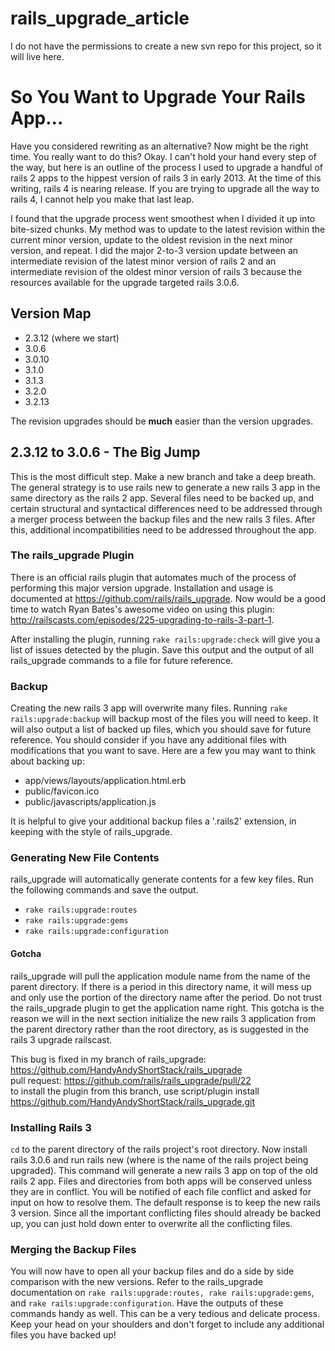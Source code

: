 rails_upgrade_article
=====================

I do not have the permissions to create a new svn repo for this project, so it will live here.

# So You Want to Upgrade Your Rails App...

Have you considered rewriting as an alternative?  Now might be the right time.  You really want to do this?  Okay.  I can't hold your hand every step of the way, but here is an outline of the process I used to upgrade a handful of rails 2 apps to the hippest version of rails 3 in early 2013.  At the time of this writing, rails 4 is nearing release.  If you are trying to upgrade all the way to rails 4, I cannot help you make that last leap.

I found that the upgrade process went smoothest when I divided it up into bite-sized chunks.  My method was to update to the latest revision within the current minor version, update to the oldest revision in the next minor version, and repeat.  I did the major 2-to-3 version update between an intermediate revision of the latest minor version of rails 2 and an intermediate revision of the oldest minor version of rails 3 because the resources available for the upgrade targeted rails 3.0.6.

## Version Map

* 2.3.12 (where we start)
* 3.0.6
* 3.0.10
* 3.1.0
* 3.1.3
* 3.2.0
* 3.2.13

The revision upgrades should be **much** easier than the version upgrades.

## 2.3.12 to 3.0.6 - The Big Jump

This is the most difficult step.  Make a new branch and take a deep breath.  The general strategy is to use rails new to generate a new rails 3 app in the same directory as the rails 2 app. Several files need to be backed up, and certain structural and syntactical differences need to be addressed through a merger process between the backup files and the new rails 3 files.  After this, additional incompatibilities need to be addressed throughout the app.  

### The rails_upgrade Plugin

There is an official rails plugin that automates much of the process of performing this major version upgrade.  Installation and usage is documented at https://github.com/rails/rails_upgrade.  Now would be a good time to watch Ryan Bates's awesome video on using this plugin: http://railscasts.com/episodes/225-upgrading-to-rails-3-part-1.  

After installing the plugin, running `rake rails:upgrade:check` will give you a list of issues detected by the plugin.  Save this output and the output of all rails_upgrade commands to a file for future reference.

### Backup

Creating the new rails 3 app will overwrite many files.  Running `rake rails:upgrade:backup` will backup most of the files you will need to keep.  It will also output a list of backed up files, which you should save for future reference.  You should consider if you have any additional files with modifications that you want to save.  Here are a few you may want to think about backing up:
* app/views/layouts/application.html.erb
* public/favicon.ico
* public/javascripts/application.js

It is helpful to give your additional backup files a '.rails2' extension, in keeping with the style of rails_upgrade.

### Generating New File Contents

rails_upgrade will automatically generate contents for a few key files. Run the following commands and save the output.
* `rake rails:upgrade:routes`
* `rake rails:upgrade:gems`
* `rake rails:upgrade:configuration`

#### Gotcha

rails_upgrade will pull the application module name from the name of the parent directory. If there is a period in this directory name, it will mess up and only use the portion of the directory name after the period. Do not trust the rails_upgrade plugin to get the application name right. This gotcha is the reason we will in the next section initialize the new rails 3 application from the parent directory rather than the root directory, as is suggested in the rails 3 upgrade railscast. 

This bug is fixed in my branch of rails_upgrade: https://github.com/HandyAndyShortStack/rails_upgrade  
pull request: https://github.com/rails/rails_upgrade/pull/22  
to install the plugin from this branch, use script/plugin install https://github.com/HandyAndyShortStack/rails_upgrade.git  

### Installing Rails 3

`cd` to the parent directory of the rails project's root directory. Now install rails 3.0.6 and run rails new <project name> (where <project name> is the name of the rails project being upgraded). This command will generate a new rails 3 app on top of the old rails 2 app. Files and directories from both apps will be conserved unless they are in conflict. You will be notified of each file conflict and asked for input on how to resolve them. The default response is to keep the new rails 3 version. Since all the important conflicting files should already be backed up, you can just hold down enter to overwrite all the conflicting files.

### Merging the Backup Files

You will now have to open all your backup files and do a side by side comparison with the new versions. Refer to the rails_upgrade documentation on `rake rails:upgrade:routes, rake rails:upgrade:gems`, and `rake rails:upgrade:configuration`. Have the outputs of these commands handy as well. This can be a very tedious and delicate process. Keep your head on your shoulders and don't forget to include any additional files you have backed up!
